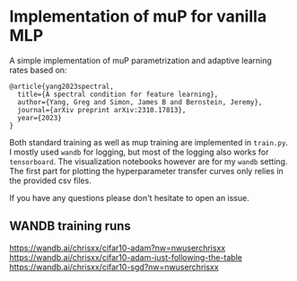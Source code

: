 # Implementation of muP for vanilla MLP

A simple implementation of muP parametrization and adaptive learning rates based on: 
```
@article{yang2023spectral,
  title={A spectral condition for feature learning},
  author={Yang, Greg and Simon, James B and Bernstein, Jeremy},
  journal={arXiv preprint arXiv:2310.17813},
  year={2023}
}
```

Both standard training as well as mup training are implemented in `train.py`. I mostly used `wandb` for logging, but most of the logging also works for `tensorboard`. The visualization notebooks however are for my `wandb` setting. The first part for plotting the hyperparameter transfer curves only relies in the provided csv files.

If you have any questions please don't hesitate to open an issue.

## WANDB training runs

https://wandb.ai/chrisxx/cifar10-adam?nw=nwuserchrisxx
https://wandb.ai/chrisxx/cifar10-adam-just-following-the-table
https://wandb.ai/chrisxx/cifar10-sgd?nw=nwuserchrisxx


